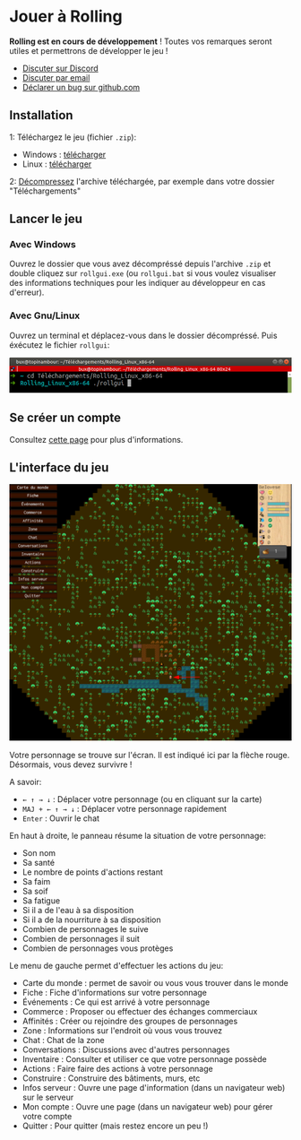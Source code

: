# Jouer à Rolling

**Rolling est en cours de développement** ! Toutes vos remarques seront utiles et permettrons de développer le jeu !

* [Discuter sur Discord](https://discord.gg/Xs9cDjq)
* [Discuter par email](https://framalistes.org/sympa/subscribe/rolling)
* [Déclarer un bug sur github.com](https://github.com/buxx/rolling/issues/new)

## Installation

1: Téléchargez le jeu (fichier `.zip`):

* Windows : [télécharger](https://tracim.bux.fr/ui/guest-download/737b35b3-d3dc-477c-99ee-d25fdaa09f26)
* Linux : [télécharger](https://tracim.bux.fr/ui/guest-download/81c83092-32c9-4df8-a5db-61dd69c6659c)

2: [Décompressez](https://support.microsoft.com/fr-fr/windows/compresser-et-d%C3%A9compresser-des-fichiers-f6dde0a7-0fec-8294-e1d3-703ed85e7ebc) l'archive téléchargée, par exemple dans votre dossier "Téléchargements"

## Lancer le jeu

### Avec Windows

Ouvrez le dossier que vous avez décompréssé depuis l'archive `.zip` et double cliquez sur `rollgui.exe` (ou `rollgui.bat` si vous voulez visualiser des informations techniques pour les indiquer au développeur en cas d'erreur).

### Avec Gnu/Linux

Ouvrez un terminal et déplacez-vous dans le dossier décompréssé. Puis éxécutez le fichier `rollgui`:

![start under linux](src/2021-03-09_19-12.png)

## Se créer un compte

Consultez [cette page](create_account.md) pour plus d'informations.

## L'interface du jeu

![Interface du jeu](src/2021-03-09_19-09.png)

Votre personnage se trouve sur l'écran. Il est indiqué ici par la flèche rouge. Désormais, vous devez survivre !

A savoir:

* `← ↑ → ↓` : Déplacer votre personnage (ou en cliquant sur la carte)
* `MAJ + ← ↑ → ↓` : Déplacer votre personnage rapidement
* `Enter` : Ouvrir le chat

En haut à droite, le panneau résume la situation de votre personnage:

* Son nom
* Sa santé
* Le nombre de points d'actions restant
* Sa faim
* Sa soif
* Sa fatigue
* Si il a de l'eau à sa disposition
* Si il a de la nourriture à sa disposition
* Combien de personnages le suive
* Combien de personnages il suit
* Combien de personnages vous protèges

Le menu de gauche permet d'effectuer les actions du jeu:

* Carte du monde : permet de savoir ou vous vous trouver dans le monde
* Fiche : Fiche d'informations sur votre personnage
* Événements : Ce qui est arrivé à votre personnage
* Commerce : Proposer ou effectuer des échanges commerciaux
* Affinités : Créer ou rejoindre des groupes de personnages
* Zone : Informations sur l'endroit où vous vous trouvez
* Chat : Chat de la zone
* Conversations : Discussions avec d'autres personnages
* Inventaire : Consulter et utiliser ce que votre personnage possède
* Actions : Faire faire des actions à votre personnage
* Construire : Construire des bâtiments, murs, etc
* Infos serveur : Ouvre une page d'information (dans un navigateur web) sur le serveur
* Mon compte : Ouvre une page (dans un navigateur web) pour gérer votre compte
* Quitter : Pour quitter (mais restez encore un peu !)
